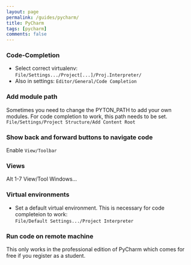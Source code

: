 ```yaml
---
layout: page
permalink: /guides/pycharm/
title: PyCharm
tags: [pycharm]
comments: false
---
```


### Code-Completion
* Select correct virtualenv: ```File/Settings.../Project[...]/Proj.Interpreter/```
* Also in settings: ```Editor/General/Code Completion```

### Add module path
Sometimes you need to change the PYTON_PATH to add your own modules.
For code completion to work, this path needs to be set.
```File/Settings/Project Structure/Add Content Root```

### Show back and forward buttons to navigate code
Enable ```View/Toolbar```

### Views
<key>Alt</key> <key>1</key>-<key>7</key>
View/Tool Windows...

### Virtual environments
* Set a default virtual environment. This is necessary for code completeion to work:   
```File/Default Settings.../Project Interpreter```

### Run code on remote machine
This only works in the professional edition of PyCharm which comes for free if you register as a student.
